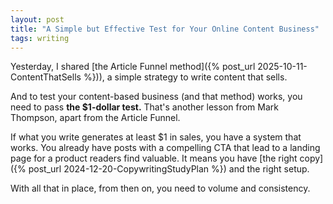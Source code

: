```yaml
---
layout: post
title: "A Simple but Effective Test for Your Online Content Business"
tags: writing
---
```


Yesterday, I shared [the Article Funnel method]({% post_url 2025-10-11-ContentThatSells %})), a simple strategy to write content that sells.

And to test your content-based business (and that method) works, you need to pass **the $1-dollar test.** That's another lesson from Mark Thompson, apart from the Article Funnel.

If what you write generates at least $1 in sales, you have a system that works. You already have posts with a compelling CTA that lead to a landing page for a product readers find valuable. It means you have [the right copy]({% post_url 2024-12-20-CopywritingStudyPlan %}) and the right setup.

With all that in place, from then on, you need to volume and consistency.
